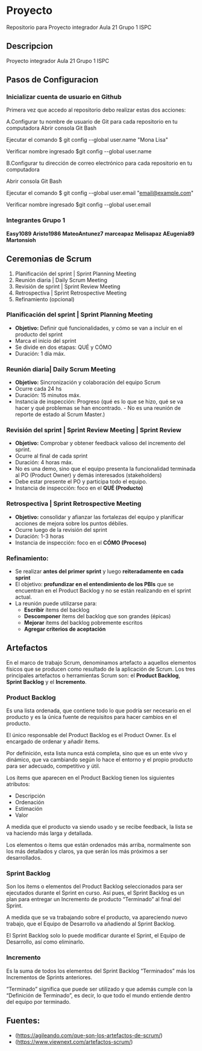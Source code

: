 # Proyecto

Repositorio para Proyecto integrador Aula 21 Grupo 1 ISPC 

## Descripcion

Proyecto integrador Aula 21 Grupo 1 ISPC 

## Pasos de Configuracion

### Inicializar cuenta de usuario en Github

Primera vez que accedo al repositorio debo realizar estas dos acciones:

A.Configurar tu nombre de usuario de Git para cada repositorio en tu computadora
  Abrir consola Git Bash
  
  Ejecutar el comando
  $ git config --global user.name "Mona Lisa"
  
  Verificar nombre ingresado
  $git config --global user.name
  
 B.Configurar tu dirección de correo electrónico para cada repositorio en tu computadora
 
   Abrir consola Git Bash
  
  Ejecutar el comando
  $ git config --global user.email "email@example.com"
  
  Verificar nombre ingresado
  $git config --global user.email

### Integrantes Grupo 1

**Easy1089**
**Aristo1986**
**MateoAntunez7**
**marceapaz**
**Melisapaz**
**AEugenia89**
**Martonsioh**


## Ceremonias de Scrum

1.	Planificación del sprint | Sprint Planning Meeting 
2.	Reunión diaria | Daily Scrum Meeting
3.	Revisión de sprint | Sprint Review Meeting
4.	Retrospectiva | Sprint Retrospective Meeting 
5.	Refinamiento (opcional)

### Planificación del sprint | Sprint Planning Meeting

  - **Objetivo:** Definir qué funcionalidades, y cómo se van a incluir en el producto del sprint
  - Marca el inicio del sprint
  - Se divide en dos etapas: QUÉ y CÓMO
  - Duración: 1 día máx.

### Reunión diaria| Daily Scrum Meeting

  - **Objetivo:** Sincronización y colaboración del equipo Scrum
  - Ocurre cada 24 hs
  - Duración: 15 minutos máx.
  - Instancia de inspección: Progreso (qué es lo que se hizo, qué se va hacer y qué problemas se han encontrado. - No es una reunión de reporte de estado al Scrum Master.)

### Revisión del sprint | Sprint Review Meeting | Sprint Review

  - **Objetivo:** Comprobar y obtener feedback valioso del incremento del sprint.
  - Ocurre al final de cada sprint
  - Duración: 4 horas máx.
  - No es una demo, sino que el equipo presenta la funcionalidad terminada al PO (Product Owner) y demás    interesados (stakeholders)
  - Debe estar presente el PO y participa todo el equipo.
  - Instancia de inspección: foco en el **QUÉ (Producto)**

### Retrospectiva | Sprint Retrospective Meeting

  - **Objetivo:** consolidar y afianzar las fortalezas del equipo y planificar acciones de mejora sobre los puntos débiles.
  - Ocurre luego de la revisión del sprint
  - Duración: 1-3 horas
  - Instancia de inspección: foco en el **CÓMO (Proceso)**

### Refinamiento:

  - Se realizar **antes del primer sprint** y luego **reiteradamente en cada sprint**
  - El objetivo: **profundizar en el entendimiento de los PBIs** que se encuentran en el Product Backlog y no se están realizando en el sprint actual.
  - La reunión puede utilizarse para:
    * **Escribir** ítems del backlog
    * **Descomponer** ítems del backlog que son grandes (épicas)
    * **Mejorar** ítems del backlog pobremente escritos
    * **Agregar criterios de aceptación**

## Artefactos

En el marco de trabajo Scrum, denominamos artefacto a aquellos elementos físicos que se producen como resultado de la aplicación de Scrum. Los tres principales artefactos o herramientas Scrum son: el **Product Backlog**, **Sprint Backlog** y el **Incremento**.

### Product Backlog

  Es una lista ordenada, que contiene todo lo que podría ser necesario en el producto y es la única fuente de requisitos para hacer cambios en el producto.

  El único responsable del Product Backlog es el Product Owner. Es el encargado de ordenar y añadir ítems.

  Por definición, esta lista nunca está completa, sino que es un ente vivo y dinámico, que va cambiando según lo hace el entorno y el propio producto para ser adecuado, competitivo y útil.

  Los ítems que aparecen en el Product Backlog tienen los siguientes atributos:

  * Descripción
  * Ordenación
  * Estimación
  * Valor

  A medida que el producto va siendo usado y se recibe feedback, la lista se va haciendo más larga y detallada.

  Los elementos o ítems que están ordenados más arriba, normalmente son los más detallados y claros, ya que serán los más próximos a ser desarrollados.

### Sprint Backlog

  Son los ítems o elementos del Product Backlog seleccionados para ser ejecutados durante el Sprint en curso. 
  Así pues, el Sprint Backlog es un plan para entregar un Incremento de producto “Terminado” al final del Sprint.

  A medida que se va trabajando sobre el producto, va apareciendo nuevo trabajo, que el Equipo de Desarrollo va añadiendo al Sprint Backlog.

  El Sprint Backlog solo lo puede modificar durante el Sprint, el Equipo de Desarrollo, así como eliminarlo.

### Incremento

  Es la suma de todos los elementos del Sprint Backlog “Terminados” más los Incrementos de Sprints anteriores.

  “Terminado” significa que puede ser utilizado y que además cumple con la “Definición de Terminado”, es decir, 
  lo que todo el mundo entiende dentro del equipo por terminado.

## Fuentes: 
  - (https://agileando.com/que-son-los-artefactos-de-scrum/)
  - (https://www.viewnext.com/artefactos-scrum/)
